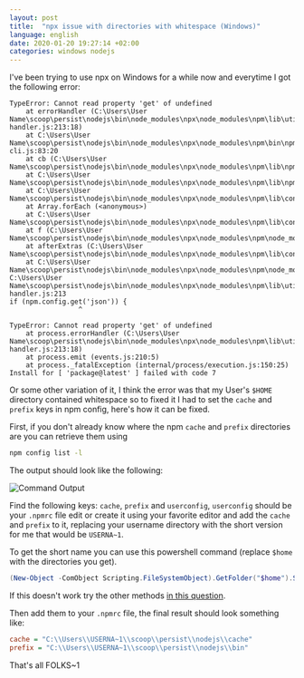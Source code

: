 ```yaml
---
layout: post
title:  "npx issue with directories with whitespace (Windows)"
language: english
date: 2020-01-20 19:27:14 +02:00
categories: windows nodejs
---
```



I've been trying to use npx on Windows for a while now and everytime I got the following error:

```log
TypeError: Cannot read property 'get' of undefined
    at errorHandler (C:\Users\User Name\scoop\persist\nodejs\bin\node_modules\npx\node_modules\npm\lib\utils\error-handler.js:213:18)
    at C:\Users\User Name\scoop\persist\nodejs\bin\node_modules\npx\node_modules\npm\bin\npm-cli.js:83:20            
    at cb (C:\Users\User Name\scoop\persist\nodejs\bin\node_modules\npx\node_modules\npm\lib\npm.js:215:22)
    at C:\Users\User Name\scoop\persist\nodejs\bin\node_modules\npx\node_modules\npm\lib\npm.js:253:24
    at C:\Users\User Name\scoop\persist\nodejs\bin\node_modules\npx\node_modules\npm\lib\config\core.js:81:7         
    at Array.forEach (<anonymous>)
    at C:\Users\User Name\scoop\persist\nodejs\bin\node_modules\npx\node_modules\npm\lib\config\core.js:80:13        
    at f (C:\Users\User Name\scoop\persist\nodejs\bin\node_modules\npx\node_modules\npm\node_modules\once\once.js:25:25)
    at afterExtras (C:\Users\User Name\scoop\persist\nodejs\bin\node_modules\npx\node_modules\npm\lib\config\core.js:178:20)
    at C:\Users\User Name\scoop\persist\nodejs\bin\node_modules\npx\node_modules\npm\node_modules\mkdirp\index.js:47:53
C:\Users\User Name\scoop\persist\nodejs\bin\node_modules\npx\node_modules\npm\lib\utils\error-handler.js:213
if (npm.config.get('json')) {
                 ^

TypeError: Cannot read property 'get' of undefined
    at process.errorHandler (C:\Users\User Name\scoop\persist\nodejs\bin\node_modules\npx\node_modules\npm\lib\utils\error-handler.js:213:18)
    at process.emit (events.js:210:5)
    at process._fatalException (internal/process/execution.js:150:25)
Install for [ 'package@latest' ] failed with code 7
```

Or some other variation of it, I think the error was that my User's `$HOME` directory contained whitespace so to fixed it I had to set the `cache` and `prefix` keys in npm config, here's how it can be fixed.

First, if you don't already know where the npm `cache` and `prefix` directories are you can retrieve them using

```bash
npm config list -l
```

The output should look like the following:

![Command Output]({{site.baseurl}}/assets/img/posts/npx/1.jog)

Find the following keys: `cache`, `prefix` and `userconfig`, `userconfig` should be your `.npmrc` file edit or create it using your favorite editor and add the `cache` and `prefix` to it, replacing your username directory with the short version for me that would be `USERNA~1`.

To get the short name you can use this powershell command (replace `$home` with the directories you get).

```powershell
(New-Object -ComObject Scripting.FileSystemObject).GetFolder("$home").ShortPath
```

If this doesn't work try the other methods [in this question](https://superuser.com/questions/348079/how-can-i-find-the-short-path-of-a-windows-directory-file).

Then add them to your `.npmrc` file, the final result should look something like:

```ini
cache = "C:\\Users\\USERNA~1\\scoop\\persist\\nodejs\\cache"
prefix = "C:\\Users\\USERNA~1\\scoop\\persist\\nodejs\\bin"
```

That's all FOLKS~1